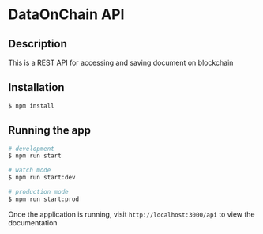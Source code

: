 # DataOnChain API

## Description

This is a REST API for accessing and saving document on blockchain

## Installation

```bash
$ npm install
```

## Running the app

```bash
# development
$ npm run start

# watch mode
$ npm run start:dev

# production mode
$ npm run start:prod
```

Once the application is running, visit `http://localhost:3000/api` to view the documentation
